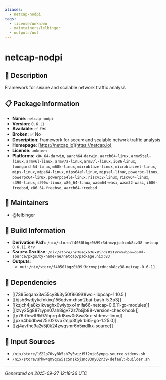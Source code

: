 ```yaml
---
aliases:
  - netcap-nodpi
tags:
  - license/unknown
  - maintainers/felbinger
  - outputs/out
---
```


# netcap-nodpi

## 📝 Description

Framework for secure and scalable network traffic analysis

## 📋 Package Information

- **Name**: `netcap-nodpi`
- **Version**: `0.6.11`
- **Available**: ✅ Yes
- **Broken**: ✅ No
- **Description**: Framework for secure and scalable network traffic analysis
- **Homepage**: [https://netcap.io](https://netcap.io)
- **License**: `unknown`
- **Platforms**: `x86_64-darwin`, `aarch64-darwin`, `aarch64-linux`, `armv5tel-linux`, `armv6l-linux`, `armv7a-linux`, `armv7l-linux`, `i686-linux`, `loongarch64-linux`, `m68k-linux`, `microblaze-linux`, `microblazeel-linux`, `mips-linux`, `mips64-linux`, `mips64el-linux`, `mipsel-linux`, `powerpc-linux`, `powerpc64-linux`, `powerpc64le-linux`, `riscv32-linux`, `riscv64-linux`, `s390-linux`, `s390x-linux`, `x86_64-linux`, `wasm64-wasi`, `wasm32-wasi`, `i686-freebsd`, `x86_64-freebsd`, `aarch64-freebsd`
## 👥 Maintainers

- @felbinger


## 🔧 Build Information

- **Derivation Path**: `/nix/store/f4050lbgz0k99r3drmvpjcdncnk8cz38-netcap-0.6.11.drv`
- **Source Position**: `/nix/store/ns30sqxb36k8jrds8z18rv96bpnwc60d-source/pkgs/by-name/ne/netcap/package.nix:83`
- **Outputs**:
  - `out`:  `/nix/store/f4050lbgz0k99r3drmvpjcdncnk8cz38-netcap-0.6.11`

## 🔗 Dependencies

- [[7395sqanx3w55cy8k3y50f8i69ik8wci-libpcap-1.10.5]]
- [[bjsb6wdjykafnkixq156qdvmxhsm2bai-bash-5.3p3]]
- [[kzjch4ja8kx1kvaghx0wiybxx4mlfa66-netcap-0.6.11-go-modules]]
- [[lzvy25g887aypn07ah8igv72z7b9jb88-version-check-hook]]
- [[p76r0cwlf6k97ibprrpfd8xw0r8wc3nx-stdenv-linux]]
- [[pxn4bbdbwd25r02kvp7a1jp3fjykrb65-go-1.25.0]]
- [[zj4avfhc9a2v5j0k24zwqsmr6n5mdlkx-source]]

## 📁 Input Sources

- `/nix/store/l622p70vy8k5sh7y5wizi5f2mic6ynpg-source-stdenv.sh`
- `/nix/store/shkw4qm9qcw5sc5n1k5jznc83ny02r39-default-builder.sh`

---
*Generated on 2025-09-27 12:18:36 UTC*
